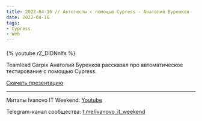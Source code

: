 ```yaml
---
title: 2022-04-16 // Автотесты с помощью Cypress - Анатолий Буренков
date: 2022-04-16
tags:
- Cypress
- Web
---
```


#### 

{% youtube rZ_DIDNnlfs %}

Teamlead Garpix Анатолий Буренков рассказал про автоматическое тестирование с помощью Cypress.

[Скачать презентацию](/ivanovo-it-weekend/images/2022-04-16/2022-04-16-cypress.pptx)

---

Митапы Ivanovo IT Weekend: [Youtube](https://www.youtube.com/channel/UCvNa9tbtI1_xgiY6F1QvQZQ)

Telegram-канал сообщества: [t.me/ivanovo_it_weekend](https://t.me/ivanovo_it_weekend)
